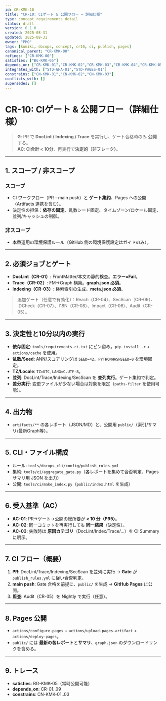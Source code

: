 ```yaml
---
id: CR-KMK-10
title: "CR-10: CIゲート & 公開フロー — 詳細仕様"
type: concept_requirements_detail
status: draft
version: 0.1.0
created: 2025-08-31
updated: 2025-08-31
owner: "PMO"
tags: [kumiki, docops, concept, cr10, ci, publish, pages]
canonical_parent: "CR-KMK-00"
refines: ["CR-KMK-00"]
satisfies: ["BG-KMK-05"]
depends_on: ["CR-KMK-01","CR-KMK-02","CR-KMK-03","CR-KMK-04","CR-KMK-05","CR-KMK-06","CR-KMK-07","CR-KMK-08","CR-KMK-09"]
integrates_with: ["STD-GHA-01","STD-PAGES-01"]
constrains: ["CN-KMK-01","CN-KMK-02","CN-KMK-03"]
conflicts_with: []
supersedes: []
---
```


# CR-10: CIゲート & 公開フロー（詳細仕様）

> **G**: PR で **DocLint / Indexing / Trace** を実行し、ゲート合格時のみ **公開** する。  
> **AC**: **CI合計 < 10分**、再実行で**決定的（非フレーク）**。

---

## 1. スコープ / 非スコープ
### スコープ
- CI ワークフロー（PR・main push）と **ゲート集約**、Pages への公開（Artifacts 連携を含む）。
- 決定性の担保：**依存の固定**、乱数シード固定、タイムゾーン/ロケール固定、並列/キャッシュの制御。

### 非スコープ
- 本番運用の環境保護ルール（GitHub 側の環境保護設定はガイドのみ）。

---

## 2. 必須ジョブとゲート
- **DocLint（CR-01）**: FrontMatter/本文の静的検査。**エラー=Fail**。
- **Trace（CR-02）**: FM→Graph 構築。**graph.json 必須**。
- **Indexing（CR-03）**: 検索索引の生成。**meta.json 必須**。

> 追加ゲート（任意で有効化）：Reach（CR-04）、SecScan（CR-09）、IDCheck（CR-07）、I18N（CR-08）、Impact（CR-06）、Audit（CR-05）。

---

## 3. 決定性と10分以内の実行
- **依存固定**: `tools/requirements-ci.txt` にピン留め。`pip install -r` + `actions/cache` を使用。
- **乱数/Seed**: ANN/スコアリングは `SEED=42`、`PYTHONHASHSEED=0` を環境固定。
- **TZ/Locale**: `TZ=UTC`, `LANG=C.UTF-8`。
- **並列**: DocLint/Trace/Indexing/SecScan を **並列実行**。ゲート集約で判定。  
- **差分実行**: 変更ファイルが少ない場合は対象を限定（`paths-filter` を使用可能）。

---

## 4. 出力物
- `artifacts/**` の各レポート（JSON/MD）と、公開用 `public/`（索引/サマリ/最新Graph等）。

---

## 5. CLI・ファイル構成
- ルール: `tools/docops_cli/config/publish_rules.yml`  
- 集約: `tools/ci/aggregate_gate.py`（各レポートを集めて合否判定、Pages サマリ用 JSON を出力）  
- 公開: `tools/ci/make_index.py`（`public/index.html` を生成）

---

## 6. 受入基準（AC）
- **AC-01**: PR→ゲート→公開の総所要が **< 10 分（P95）**。  
- **AC-02**: 同一コミットを再実行しても **同一結果**（決定性）。  
- **AC-03**: 失敗時は **原因カテゴリ**（DocLint/Index/Trace/...）を CI Summary に明示。

---

## 7. CI フロー（概要）
1. **PR**: DocLint/Trace/Indexing/SecScan を並列に実行 → **Gate** が `publish_rules.yml` に従い合否判定。  
2. **main push**: Gate 合格を前提に、`public/` を生成 → **GitHub Pages** に公開。  
3. **監査**: Audit（CR-05）を Nightly で実行（任意）。

---

## 8. Pages 公開
- `actions/configure-pages` + `actions/upload-pages-artifact` + `actions/deploy-pages`。  
- `public/` には **最新の各レポート**と**サマリ**、`graph.json` のダウンロードリンクを含める。

---

## 9. トレース
- **satisfies**: BG-KMK-05（常時公開可能）  
- **depends_on**: CR-01..09  
- **constrains**: CN-KMK-01..03
